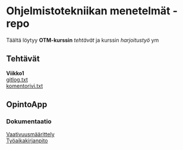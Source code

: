 # Ohjelmistotekniikan menetelmät -repo

Täältä löytyy **OTM-kurssin** _tehtävät_ ja kurssin _harjoitustyö_ ym

## Tehtävät
**Viikko1**<br/>
[gitlog.txt](https://github.com/anL1/otm-harjoitustyo/blob/master/laskarit/viikko1/gitlog.txt)<br/>
[komentorivi.txt](https://github.com/anL1/otm-harjoitustyo/blob/master/laskarit/viikko1/komentorivi.txt)

## OpintoApp
### Dokumentaatio
[Vaativuusmäärittely](https://github.com/anL1/otm-harjoitustyo/blob/master/dokumentaatio/vaativuusmaarittely.md)<br/>
[Työaikakirjanpito](https://github.com/anL1/otm-harjoitustyo/blob/master/dokumentaatio/tyoaikakirjanpito.md)<br/>


